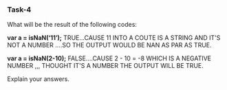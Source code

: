 ### Task-4

What will be the result of the following codes:

**var a = isNaN(‘11’);**
TRUE...CAUSE 11 INTO A COUTE IS A STRING AND IT'S NOT A NUMBER ....SO THE OUTPUT WOULD BE NAN AS PAR AS TRUE.

**var a = isNaN(2-10);**
FALSE....CAUSE 2 - 10 = -8 WHICH IS A NEGATIVE NUMBER ,,, THOUGHT IT'S A NUMBER THE OUTPUT WILL BE TRUE.

Explain your answers.
